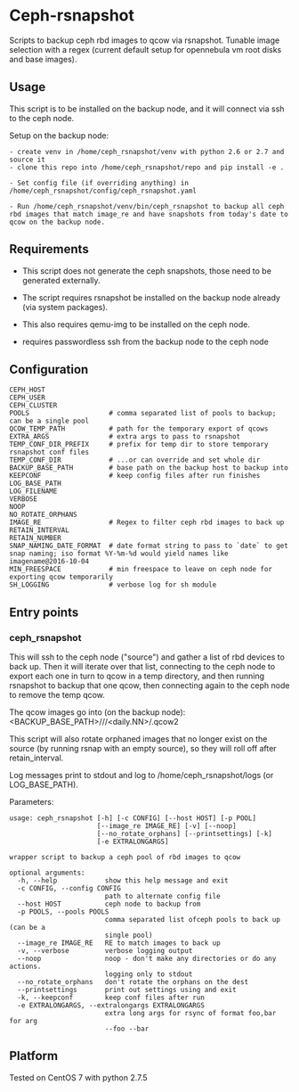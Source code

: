 # Ceph-rsnapshot

Scripts to backup ceph rbd images to qcow via rsnapshot. Tunable image selection with a regex (current default setup for opennebula vm root disks and base images).

## Usage

This script is to be installed on the backup node, and it will connect via ssh
to the ceph node.

Setup on the backup node:

    - create venv in /home/ceph_rsnapshot/venv with python 2.6 or 2.7 and source it
    - clone this repo into /home/ceph_rsnapshot/repo and pip install -e .

    - Set config file (if overriding anything) in /home/ceph_rsnapshot/config/ceph_rsnapshot.yaml

    - Run /home/ceph_rsnapshot/venv/bin/ceph_rsnapshot to backup all ceph rbd images that match image_re and have snapshots from today's date to qcow on the backup node.

## Requirements

- This script does not generate the ceph snapshots, those need to be generated externally.

- The script requires rsnapshot be installed on the backup node already (via system packages).

- This also requires qemu-img to be installed on the ceph node.

- requires passwordless ssh from the backup node to the ceph node

## Configuration

    CEPH_HOST
    CEPH_USER
    CEPH_CLUSTER
    POOLS                    # comma separated list of pools to backup; can be a single pool
    QCOW_TEMP_PATH           # path for the temporary export of qcows
    EXTRA_ARGS               # extra args to pass to rsnapshot
    TEMP_CONF_DIR_PREFIX     # prefix for temp dir to store temporary rsnapshot conf files
    TEMP_CONF_DIR            # ...or can override and set whole dir
    BACKUP_BASE_PATH         # base path on the backup host to backup into
    KEEPCONF                 # keep config files after run finishes
    LOG_BASE_PATH
    LOG_FILENAME
    VERBOSE
    NOOP
    NO_ROTATE_ORPHANS
    IMAGE_RE                 # Regex to filter ceph rbd images to back up
    RETAIN_INTERVAL
    RETAIN_NUMBER
    SNAP_NAMING_DATE_FORMAT  # date format string to pass to `date` to get snap naming; iso format %Y-%m-%d would yield names like imagename@2016-10-04
    MIN_FREESPACE            # min freespace to leave on ceph node for exporting qcow temporarily
    SH_LOGGING               # verbose log for sh module


## Entry points

### ceph_rsnapshot

This will ssh to the ceph node ("source") and gather a list of rbd devices to back up.  Then it will iterate over that list, connecting to the ceph node to export each one in turn to qcow in a temp directory, and then running rsnapshot to backup that one qcow, then connecting again to the ceph node to remove the temp qcow.

The qcow images go into (on the backup node): <BACKUP_BASE_PATH>/<POOL>/<image-name>/<daily.NN>/<image-name>.qcow2

This script will also rotate orphaned images that no longer exist on the source (by running rsnap with an empty source), so they will roll off after retain_interval.

Log messages print to stdout and log to /home/ceph_rsnapshot/logs (or LOG_BASE_PATH).

Parameters:

    usage: ceph_rsnapshot [-h] [-c CONFIG] [--host HOST] [-p POOL]
                          [--image_re IMAGE_RE] [-v] [--noop]
                          [--no_rotate_orphans] [--printsettings] [-k]
                          [-e EXTRALONGARGS]
    
    wrapper script to backup a ceph pool of rbd images to qcow
    
    optional arguments:
      -h, --help            show this help message and exit
      -c CONFIG, --config CONFIG
                            path to alternate config file
      --host HOST           ceph node to backup from
      -p POOLS, --pools POOLS
                            comma separated list ofceph pools to back up (can be a
                            single pool)
      --image_re IMAGE_RE   RE to match images to back up
      -v, --verbose         verbose logging output
      --noop                noop - don't make any directories or do any actions.
                            logging only to stdout
      --no_rotate_orphans   don't rotate the orphans on the dest
      --printsettings       print out settings using and exit
      -k, --keepconf        keep conf files after run
      -e EXTRALONGARGS, --extralongargs EXTRALONGARGS
                            extra long args for rsync of format foo,bar for arg
                            --foo --bar

## Platform

Tested on CentOS 7 with python 2.7.5

